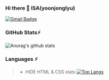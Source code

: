 ### Hi there 👋 ISA(yoonjonglyu)
[![Gmail Badge](https://img.shields.io/badge/Gmail-d14836?style=flat-square&logo=Gmail&logoColor=white&link=mailto:yunjonglyu@gmail.com)](mailto:yunjonglyu1@gmail.com)

### GitHub Stats⚡
![Anurag's github stats](https://github-readme-stats.vercel.app/api?username=yoonjonglyu&count_private=true&show_icons=true&theme=radical)

### Languages ⚡
> * HIDE HTML & CSS stats
[![Top Langs](https://github-readme-stats.vercel.app/api/top-langs/?username=yoonjonglyu)](https://github.com/anuraghazra/github-readme-stats)

	
<!--
**yoonjonglyu/yoonjonglyu** is a ✨ _special_ ✨ repository because its `README.md` (this file) appears on your GitHub profile.

Here are some ideas to get you started:

- 🔭 I’m currently working on ...
- 🌱 I’m currently learning ...
- 👯 I’m looking to collaborate on ...
- 🤔 I’m looking for help with ...
- 💬 Ask me about ...
- 📫 How to reach me: ...
- 😄 Pronouns: ...
- ⚡ Fun fact: ...
-->
